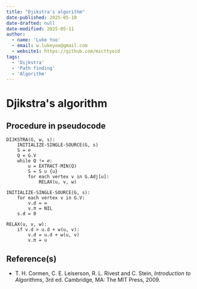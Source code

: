 ```yaml
---
title: "Djikstra's algorithm"
date-published: 2025-05-10
date-drafted: null
date-modified: 2025-05-11
author:
  - name: 'Luke Yoo'
  - email: w.lukeyoo@gmail.com
  - website1: https://github.com/micttyoid
tags:
  - 'Dijkstra'
  - 'Path finding'
  - 'Algorithm'
---
```


# Djikstra's algorithm

## Procedure in pseudocode

```pseudo
DIJKSTRA(G, w, s):
    INITIALIZE-SINGLE-SOURCE(G, s)
    S = ∅
    Q = G.V
    while Q != ∅:
        u = EXTRACT-MIN(Q)
        S = S ∪ {u}
        for each vertex v in G.Adj[u]:
            RELAX(u, v, w)
```

```pseudo
INITIALIZE-SINGLE-SOURCE(G, s):
    for each vertex v in G.V:
        v.d = ∞
        v.π = NIL
    s.d = 0

RELAX(u, v, w):
    if v.d > u.d + w(u, v):
        v.d = u.d + w(u, v)
        v.π = u
```

## Reference(s)

- T. H. Cormen, C. E. Leiserson, R. L. Rivest and C. Stein, _Introduction to Algorithms_, 3rd ed. Cambridge, MA: The MIT Press, 2009.